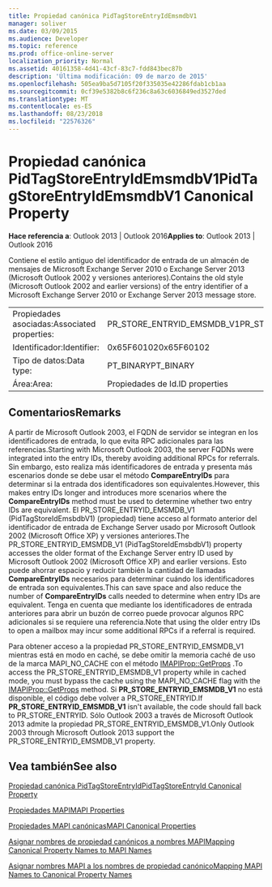 ```yaml
---
title: Propiedad canónica PidTagStoreEntryIdEmsmdbV1
manager: soliver
ms.date: 03/09/2015
ms.audience: Developer
ms.topic: reference
ms.prod: office-online-server
localization_priority: Normal
ms.assetid: 40161358-4d41-43cf-83c7-fdd843bec87b
description: 'Última modificación: 09 de marzo de 2015'
ms.openlocfilehash: 505ea9ba5d7105f20f335035e42286fdab1cb1aa
ms.sourcegitcommit: 0cf39e5382b8c6f236c8a63c6036849ed3527ded
ms.translationtype: MT
ms.contentlocale: es-ES
ms.lasthandoff: 08/23/2018
ms.locfileid: "22576326"
---
```

# <a name="pidtagstoreentryidemsmdbv1-canonical-property"></a><span data-ttu-id="117c6-103">Propiedad canónica PidTagStoreEntryIdEmsmdbV1</span><span class="sxs-lookup"><span data-stu-id="117c6-103">PidTagStoreEntryIdEmsmdbV1 Canonical Property</span></span>

  
  
<span data-ttu-id="117c6-104">**Hace referencia a**: Outlook 2013 | Outlook 2016</span><span class="sxs-lookup"><span data-stu-id="117c6-104">**Applies to**: Outlook 2013 | Outlook 2016</span></span> 
  
<span data-ttu-id="117c6-105">Contiene el estilo antiguo del identificador de entrada de un almacén de mensajes de Microsoft Exchange Server 2010 o Exchange Server 2013 (Microsoft Outlook 2002 y versiones anteriores).</span><span class="sxs-lookup"><span data-stu-id="117c6-105">Contains the old style (Microsoft Outlook 2002 and earlier versions) of the entry identifier of a Microsoft Exchange Server 2010 or Exchange Server 2013 message store.</span></span>
  
|||
|:-----|:-----|
|<span data-ttu-id="117c6-106">Propiedades asociadas:</span><span class="sxs-lookup"><span data-stu-id="117c6-106">Associated properties:</span></span>  <br/> |<span data-ttu-id="117c6-107">PR_STORE_ENTRYID_EMSMDB_V1</span><span class="sxs-lookup"><span data-stu-id="117c6-107">PR_STORE_ENTRYID_EMSMDB_V1</span></span>  <br/> |
|<span data-ttu-id="117c6-108">Identificador:</span><span class="sxs-lookup"><span data-stu-id="117c6-108">Identifier:</span></span>  <br/> |<span data-ttu-id="117c6-109">0x65F60102</span><span class="sxs-lookup"><span data-stu-id="117c6-109">0x65F60102</span></span>  <br/> |
|<span data-ttu-id="117c6-110">Tipo de datos:</span><span class="sxs-lookup"><span data-stu-id="117c6-110">Data type:</span></span>  <br/> |<span data-ttu-id="117c6-111">PT_BINARY</span><span class="sxs-lookup"><span data-stu-id="117c6-111">PT_BINARY</span></span>  <br/> |
|<span data-ttu-id="117c6-112">Área:</span><span class="sxs-lookup"><span data-stu-id="117c6-112">Area:</span></span>  <br/> |<span data-ttu-id="117c6-113">Propiedades de Id.</span><span class="sxs-lookup"><span data-stu-id="117c6-113">ID properties</span></span>  <br/> |
   
## <a name="remarks"></a><span data-ttu-id="117c6-114">Comentarios</span><span class="sxs-lookup"><span data-stu-id="117c6-114">Remarks</span></span>

<span data-ttu-id="117c6-115">A partir de Microsoft Outlook 2003, el FQDN de servidor se integran en los identificadores de entrada, lo que evita RPC adicionales para las referencias.</span><span class="sxs-lookup"><span data-stu-id="117c6-115">Starting with Microsoft Outlook 2003, the server FQDNs were integrated into the entry IDs, thereby avoiding additional RPCs for referrals.</span></span> <span data-ttu-id="117c6-116">Sin embargo, esto realiza más identificadores de entrada y presenta más escenarios donde se debe usar el método **CompareEntryIDs** para determinar si la entrada dos identificadores son equivalentes.</span><span class="sxs-lookup"><span data-stu-id="117c6-116">However, this makes entry IDs longer and introduces more scenarios where the **CompareEntryIDs** method must be used to determine whether two entry IDs are equivalent.</span></span> <span data-ttu-id="117c6-117">El PR_STORE_ENTRYID_EMSMDB_V1 (PidTagStoreIdEmsbdbV1) (propiedad) tiene acceso al formato anterior del identificador de entrada de Exchange Server usado por Microsoft Outlook 2002 (Microsoft Office XP) y versiones anteriores.</span><span class="sxs-lookup"><span data-stu-id="117c6-117">The PR_STORE_ENTRYID_EMSMDB_V1 (PidTagStoreIdEmsbdbV1) property accesses the older format of the Exchange Server entry ID used by Microsoft Outlook 2002 (Microsoft Office XP) and earlier versions.</span></span> <span data-ttu-id="117c6-118">Esto puede ahorrar espacio y reducir también la cantidad de llamadas **CompareEntryIDs** necesarios para determinar cuándo los identificadores de entrada son equivalentes.</span><span class="sxs-lookup"><span data-stu-id="117c6-118">This can save space and also reduce the number of **CompareEntryIDs** calls needed to determine when entry IDs are equivalent.</span></span> <span data-ttu-id="117c6-119">Tenga en cuenta que mediante los identificadores de entrada anteriores para abrir un buzón de correo puede provocar algunos RPC adicionales si se requiere una referencia.</span><span class="sxs-lookup"><span data-stu-id="117c6-119">Note that using the older entry IDs to open a mailbox may incur some additional RPCs if a referral is required.</span></span> 
  
<span data-ttu-id="117c6-120">Para obtener acceso a la propiedad PR_STORE_ENTRYID_EMSMDB_V1 mientras está en modo en caché, se debe omitir la memoria caché de uso de la marca MAPI_NO_CACHE con el método [IMAPIProp::GetProps](imapiprop-getprops.md) .</span><span class="sxs-lookup"><span data-stu-id="117c6-120">To access the PR_STORE_ENTRYID_EMSMDB_V1 property while in cached mode, you must bypass the cache using the MAPI_NO_CACHE flag with the [IMAPIProp::GetProps](imapiprop-getprops.md) method.</span></span> <span data-ttu-id="117c6-121">Si **PR_STORE_ENTRYID_EMSMDB_V1** no está disponible, el código debe volver a PR_STORE_ENTRYID.</span><span class="sxs-lookup"><span data-stu-id="117c6-121">If **PR_STORE_ENTRYID_EMSMDB_V1** isn't available, the code should fall back to PR_STORE_ENTRYID.</span></span> <span data-ttu-id="117c6-122">Sólo Outlook 2003 a través de Microsoft Outlook 2013 admite la propiedad PR_STORE_ENTRYID_EMSMDB_V1.</span><span class="sxs-lookup"><span data-stu-id="117c6-122">Only Outlook 2003 through Microsoft Outlook 2013 support the PR_STORE_ENTRYID_EMSMDB_V1 property.</span></span> 
  
## <a name="see-also"></a><span data-ttu-id="117c6-123">Vea también</span><span class="sxs-lookup"><span data-stu-id="117c6-123">See also</span></span>



[<span data-ttu-id="117c6-124">Propiedad canónica PidTagStoreEntryId</span><span class="sxs-lookup"><span data-stu-id="117c6-124">PidTagStoreEntryId Canonical Property</span></span>](pidtagstoreentryid-canonical-property.md)


[<span data-ttu-id="117c6-125">Propiedades MAPI</span><span class="sxs-lookup"><span data-stu-id="117c6-125">MAPI Properties</span></span>](mapi-properties.md)
  
[<span data-ttu-id="117c6-126">Propiedades MAPI canónicas</span><span class="sxs-lookup"><span data-stu-id="117c6-126">MAPI Canonical Properties</span></span>](mapi-canonical-properties.md)
  
[<span data-ttu-id="117c6-127">Asignar nombres de propiedad canónicos a nombres MAPI</span><span class="sxs-lookup"><span data-stu-id="117c6-127">Mapping Canonical Property Names to MAPI Names</span></span>](mapping-canonical-property-names-to-mapi-names.md)
  
[<span data-ttu-id="117c6-128">Asignar nombres MAPI a los nombres de propiedad canónico</span><span class="sxs-lookup"><span data-stu-id="117c6-128">Mapping MAPI Names to Canonical Property Names</span></span>](mapping-mapi-names-to-canonical-property-names.md)

